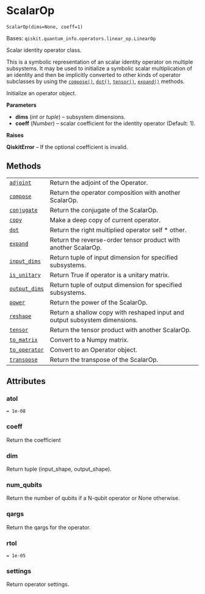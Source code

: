 # ScalarOp



`ScalarOp(dims=None, coeff=1)`

Bases: `qiskit.quantum_info.operators.linear_op.LinearOp`

Scalar identity operator class.

This is a symbolic representation of an scalar identity operator on multiple subsystems. It may be used to initialize a symbolic scalar multiplication of an identity and then be implicitly converted to other kinds of operator subclasses by using the [`compose()`](qiskit.quantum_info.ScalarOp.compose#qiskit.quantum_info.ScalarOp.compose "qiskit.quantum_info.ScalarOp.compose"), [`dot()`](qiskit.quantum_info.ScalarOp.dot#qiskit.quantum_info.ScalarOp.dot "qiskit.quantum_info.ScalarOp.dot"), [`tensor()`](qiskit.quantum_info.ScalarOp.tensor#qiskit.quantum_info.ScalarOp.tensor "qiskit.quantum_info.ScalarOp.tensor"), [`expand()`](qiskit.quantum_info.ScalarOp.expand#qiskit.quantum_info.ScalarOp.expand "qiskit.quantum_info.ScalarOp.expand") methods.

Initialize an operator object.

**Parameters**

*   **dims** (*int or tuple*) – subsystem dimensions.
*   **coeff** (*Number*) – scalar coefficient for the identity operator (Default: 1).

**Raises**

**QiskitError** – If the optional coefficient is invalid.

## Methods

|                                                                                                                                               |                                                                            |
| --------------------------------------------------------------------------------------------------------------------------------------------- | -------------------------------------------------------------------------- |
| [`adjoint`](qiskit.quantum_info.ScalarOp.adjoint#qiskit.quantum_info.ScalarOp.adjoint "qiskit.quantum_info.ScalarOp.adjoint")                 | Return the adjoint of the Operator.                                        |
| [`compose`](qiskit.quantum_info.ScalarOp.compose#qiskit.quantum_info.ScalarOp.compose "qiskit.quantum_info.ScalarOp.compose")                 | Return the operator composition with another ScalarOp.                     |
| [`conjugate`](qiskit.quantum_info.ScalarOp.conjugate#qiskit.quantum_info.ScalarOp.conjugate "qiskit.quantum_info.ScalarOp.conjugate")         | Return the conjugate of the ScalarOp.                                      |
| [`copy`](qiskit.quantum_info.ScalarOp.copy#qiskit.quantum_info.ScalarOp.copy "qiskit.quantum_info.ScalarOp.copy")                             | Make a deep copy of current operator.                                      |
| [`dot`](qiskit.quantum_info.ScalarOp.dot#qiskit.quantum_info.ScalarOp.dot "qiskit.quantum_info.ScalarOp.dot")                                 | Return the right multiplied operator self \* other.                        |
| [`expand`](qiskit.quantum_info.ScalarOp.expand#qiskit.quantum_info.ScalarOp.expand "qiskit.quantum_info.ScalarOp.expand")                     | Return the reverse-order tensor product with another ScalarOp.             |
| [`input_dims`](qiskit.quantum_info.ScalarOp.input_dims#qiskit.quantum_info.ScalarOp.input_dims "qiskit.quantum_info.ScalarOp.input_dims")     | Return tuple of input dimension for specified subsystems.                  |
| [`is_unitary`](qiskit.quantum_info.ScalarOp.is_unitary#qiskit.quantum_info.ScalarOp.is_unitary "qiskit.quantum_info.ScalarOp.is_unitary")     | Return True if operator is a unitary matrix.                               |
| [`output_dims`](qiskit.quantum_info.ScalarOp.output_dims#qiskit.quantum_info.ScalarOp.output_dims "qiskit.quantum_info.ScalarOp.output_dims") | Return tuple of output dimension for specified subsystems.                 |
| [`power`](qiskit.quantum_info.ScalarOp.power#qiskit.quantum_info.ScalarOp.power "qiskit.quantum_info.ScalarOp.power")                         | Return the power of the ScalarOp.                                          |
| [`reshape`](qiskit.quantum_info.ScalarOp.reshape#qiskit.quantum_info.ScalarOp.reshape "qiskit.quantum_info.ScalarOp.reshape")                 | Return a shallow copy with reshaped input and output subsystem dimensions. |
| [`tensor`](qiskit.quantum_info.ScalarOp.tensor#qiskit.quantum_info.ScalarOp.tensor "qiskit.quantum_info.ScalarOp.tensor")                     | Return the tensor product with another ScalarOp.                           |
| [`to_matrix`](qiskit.quantum_info.ScalarOp.to_matrix#qiskit.quantum_info.ScalarOp.to_matrix "qiskit.quantum_info.ScalarOp.to_matrix")         | Convert to a Numpy matrix.                                                 |
| [`to_operator`](qiskit.quantum_info.ScalarOp.to_operator#qiskit.quantum_info.ScalarOp.to_operator "qiskit.quantum_info.ScalarOp.to_operator") | Convert to an Operator object.                                             |
| [`transpose`](qiskit.quantum_info.ScalarOp.transpose#qiskit.quantum_info.ScalarOp.transpose "qiskit.quantum_info.ScalarOp.transpose")         | Return the transpose of the ScalarOp.                                      |

## Attributes



### atol

`= 1e-08`



### coeff

Return the coefficient



### dim

Return tuple (input\_shape, output\_shape).



### num\_qubits

Return the number of qubits if a N-qubit operator or None otherwise.



### qargs

Return the qargs for the operator.



### rtol

`= 1e-05`



### settings

Return operator settings.
